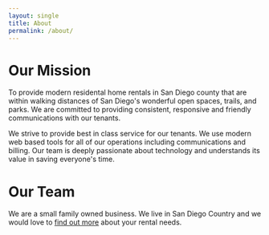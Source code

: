 ```yaml
---
layout: single
title: About
permalink: /about/
---
```


# Our Mission

To provide modern residental home rentals in San Diego county that are within walking distances of San Diego's wonderful open spaces, trails, and parks.  We are committed to providing consistent, responsive and friendly communications with our tenants.  

We strive to provide best in class service for our tenants.  We use modern web based tools for all of our operations including communications and billing.  Our team is deeply passionate about technology and understands its value in saving everyone's time. 

# Our Team

We are a small family owned business.  We live in San Diego Country and we would love to [find out more](/contact) about your rental needs.